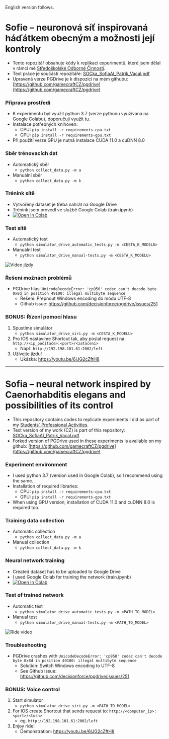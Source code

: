 English version follows.

# Sofie – neuronová síť inspirovaná háďátkem obecným a možnosti její kontroly

- Tento repozitář obsahuje kódy k replikaci experimentů, které jsem dělal v rámci
  mé [Středoškolské Odborné Činnosti](https://www.soc.cz).
- Text práce je součástí repozitáře: [SOCka_SofiaAI_Patrik_Vacal.pdf](SOCka_SofiaAI_Patrik_Vacal.pdf)
- Upravená verze PGDrive je k dispozici na mém
  githubu: [https://github.com/gamecraftCZ/pgdrive](https://github.com/gamecraftCZ/pgdrive)

### Příprava prostředí

- K experimentu byl využit python 3.7 (verze pythonu využívaná na Google Colabu), doporučuji využít tu.
- Instalace potřebných knihoven:
    - CPU: `pip install -r requirements-cpu.txt`
    - GPU: `pip install -r requirements-gpu.txt`
- Při použití verze GPU je nutná instalace CUDA 11.0 a cuDNN 8.0

### Sběr trénovacích dat

- Automatický sběr
    - `python collect_data.py -m a`
- Manuální sběr
    - `python collect_data.py -m k`

### Trénink sítě

- Vytvořený dataset je třeba nahrát na Google Drive
- Trénink jsem provedl ve službě Google Colab (train.ipynb)
- [![Open In Colab](https://colab.research.google.com/assets/colab-badge.svg)](https://colab.research.google.com/github/gamecraftCZ/sofia-soc/blob/master/train.ipynb)

### Test sítě

- Automatický test
    - `python simulator_drive_automatic_tests.py -m <CESTA_K_MODELU>`
- Manuální test
    - `python simulator_drive_manual-tests.py -m <CESTA_K_MODELU>`

![Video jízdy](sofia_drive-speed-arrows.gif)

### Řešení možnách problémů

- PGDrive hlásí `UnicodeDecodeError: 'cp950' codec can't decode byte 0x8d in position 49100: illegal multibyte sequence`
    - Řešení: Přepnout Windows encoding do módu UTF-8
    - Github issue: https://github.com/decisionforce/pgdrive/issues/251

### BONUS: Řízení pomocí hlasu

1. Spustíme simulátor
    - `python simulator_drive_siri.py -m <CESTA_K_MODELU>`
2. Pro IOS nastavíme Shortcut tak, aby poslal request na: `http://<ip_počítače>:<port>/<zatočení>`
    - Např: `http://192.198.101.61:2002/left`
3. Užívejte jízdu!
    - Ukázka: https://youtu.be/6lJG2cZftH8

---

# Sofia – neural network inspired by Caenorhabditis elegans and possibilities of its control

- This repository contains codes to replicate experiments I did as part of
  my [Students` Professional Activities](https://www.soc.cz/english/).
- Text version of my work (CZ) is part of this
  repository: [SOCka_SofiaAI_Patrik_Vacal.pdf](SOCka_SofiaAI_Patrik_Vacal.pdf)
- Forked version of PGDrive used in these experiments is available on my
  github: [https://github.com/gamecraftCZ/pgdrive](https://github.com/gamecraftCZ/pgdrive)

### Experiment environment

- I used python 3.7 (version used in Google Colab), so I recommend using the same.
- Installation of required libraries:
    - CPU: `pip install -r requirements-cpu.txt`
    - GPU: `pip install -r requirements-gpu.txt`
- When using GPU version, installation of CUDA 11.0 and cuDNN 8.0 is required too.

### Training data collection

- Automatic collection
    - `python collect_data.py -m a`
- Manual collection
    - `python collect_data.py -m k`

### Neural network training

- Created dataset has to be uploaded to Google Drive
- I used Google Colab for training the network (train.ipynb)
- [![Open In Colab](https://colab.research.google.com/assets/colab-badge.svg)](https://colab.research.google.com/github/gamecraftCZ/sofia-soc/blob/master/train.ipynb)

### Test of trained network

- Automatic test
    - `python simulator_drive_automatic_tests.py -m <PATH_TO_MODEL>`
- Manual test
    - `python simulator_drive_manual-tests.py -m <PATH_TO_MODEL>`

![Ride video](sofia_drive-speed-arrows.gif)

### Troubleshooting

- PGDrive crashes
  with `UnicodeDecodeError: 'cp950' codec can't decode byte 0x8d in position 49100: illegal multibyte sequence`
    - Solution: Switch Windows encoding to UTF-8
    - See Github issue: https://github.com/decisionforce/pgdrive/issues/251

### BONUS: Voice control

1. Start simulator
    - `python simulator_drive_siri.py -m <PATH_TO_MODEL>`
2. For IOS create Shortcut that sends request to: `http://<computer_ip>:<port>/<turn>`
    - eg. `http://192.198.101.61:2002/left`
3. Enjoy ride!
    - Demonstration: https://youtu.be/6lJG2cZftH8
  